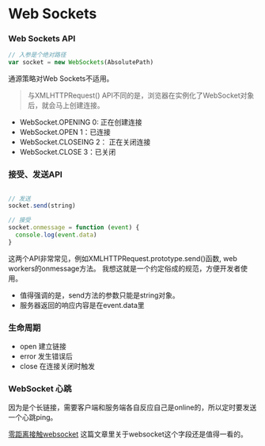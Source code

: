 # Web Sockets

### Web Sockets API

```js
// 入参是个绝对路径
var socket = new WebSockets(AbsolutePath)
```

通源策略对Web Sockets不适用。

> 与XMLHTTPRequest() API不同的是，浏览器在实例化了WebSocket对象后，就会马上创建连接。

* WebSocket.OPENING 0: 正在创建连接
* WebSocket.OPEN 1：已连接
* WebSocket.CLOSEING 2： 正在关闭连接
* WebSocket.CLOSE 3：已关闭

### 接受、发送API

```js

// 发送
socket.send(string)

// 接受
socket.onmessage = function (event) {
  console.log(event.data)
}
```

这两个API非常常见，例如XMLHTTPRequest.prototype.send()函数,  web workers的onmessage方法。
我想这就是一个约定俗成的规范，方便开发者使用。

* 值得强调的是，send方法的参数只能是string对象。
* 服务器返回的响应内容是在event.data里

### 生命周期

* open 建立链接
* error 发生错误后
* close 在连接关闭时触发

### WebSocket 心跳

因为是个长链接，需要客户端和服务端各自反应自己是online的，所以定时要发送一个心跳ping。


[零距离接触websocket](https://juejin.im/post/6876301731966713869)
这篇文章里关于websocket这个字段还是值得一看的。